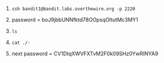 1. ```ssh bandit1@bandit.labs.overthewire.org -p 2220```

2. password = boJ9jbbUNNfktd78OOpsqOltutMc3MY1

3. ```ls```

4. ```cat ./-```

5. next password = CV1DtqXWVFXTvM2F0k09SHz0YwRINYA9

